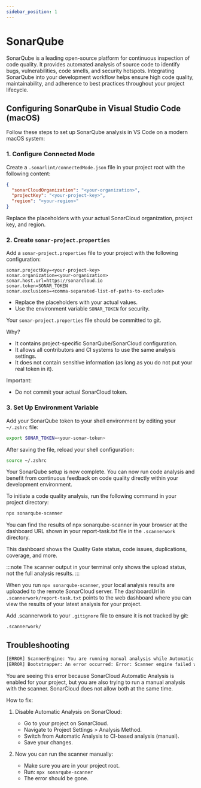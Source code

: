 ```yaml
---
sidebar_position: 1
---
```


# SonarQube

SonarQube is a leading open-source platform for continuous inspection of code quality. It provides automated analysis of source code to identify bugs, vulnerabilities, code smells, and security hotspots. Integrating SonarQube into your development workflow helps ensure high code quality, maintainability, and adherence to best practices throughout your project lifecycle.

## Configuring SonarQube in Visual Studio Code (macOS)

Follow these steps to set up SonarQube analysis in VS Code on a modern macOS system:

### 1. Configure Connected Mode

Create a `.sonarlint/connectedMode.json` file in your project root with the following content:

```json
{
  "sonarCloudOrganization": "<your-organization>",
  "projectKey": "<your-project-key>",
  "region": "<your-region>"
}
```

Replace the placeholders with your actual SonarCloud organization, project key, and region.

### 2. Create `sonar-project.properties`

Add a `sonar-project.properties` file to your project with the following configuration:

```
sonar.projectKey=<your-project-key>
sonar.organization=<your-organization>
sonar.host.url=https://sonarcloud.io
sonar.token=SONAR_TOKEN
sonar.exclusions=<comma-separated-list-of-paths-to-exclude>
```

- Replace the placeholders with your actual values.
- Use the environment variable `SONAR_TOKEN` for security.

Your `sonar-project.properties` file should be committed to git.

Why?

- It contains project-specific SonarQube/SonarCloud configuration.
- It allows all contributors and CI systems to use the same analysis settings.
- It does not contain sensitive information (as long as you do not put your real token in it).

Important:

- Do not commit your actual SonarCloud token.

### 3. Set Up Environment Variable

Add your SonarQube token to your shell environment by editing your `~/.zshrc` file:

```bash
export SONAR_TOKEN=<your-sonar-token>
```

After saving the file, reload your shell configuration:

```bash
source ~/.zshrc
```

Your SonarQube setup is now complete. You can now run code analysis and benefit from continuous feedback on code quality directly within your development environment.

To initiate a code quality analysis, run the following command in your project directory:

```bash
npx sonarqube-scanner
```

You can find the results of npx sonarqube-scanner in your browser at the dashboard URL shown in your report-task.txt file in the `.scannerwork` directory.

This dashboard shows the Quality Gate status, code issues, duplications, coverage, and more.

:::note
The scanner output in your terminal only shows the upload status, not the full analysis results.
:::

When you run `npx sonarqube-scanner`, your local analysis results are uploaded to the remote SonarCloud server. The dashboardUrl in `.scannerwork/report-task.txt` points to the web dashboard where you can view the results of your latest analysis for your project.

Add .scannerwork to your `.gitignore` file to ensure it is not tracked by git:

```
.scannerwork/
```

## Troubleshooting

```bash
[ERROR] ScannerEngine: You are running manual analysis while Automatic Analysis is enabled. Please consider disabling one or the other.
[ERROR] Bootstrapper: An error occurred: Error: Scanner engine failed with code 1
```

You are seeing this error because SonarCloud Automatic Analysis is enabled for your project, but you are also trying to run a manual analysis with the scanner. SonarCloud does not allow both at the same time.

How to fix:

1. Disable Automatic Analysis on SonarCloud:

   - Go to your project on SonarCloud.
   - Navigate to Project Settings > Analysis Method.
   - Switch from Automatic Analysis to CI-based analysis (manual).
   - Save your changes.

2. Now you can run the scanner manually:

   - Make sure you are in your project root.
   - Run: `npx sonarqube-scanner`
   - The error should be gone.
